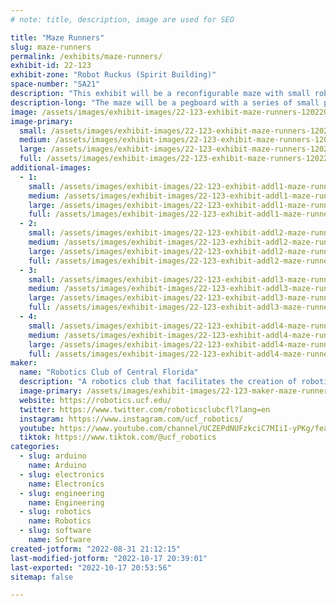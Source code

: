 ```yaml
---
# note: title, description, image are used for SEO

title: "Maze Runners"
slug: maze-runners
permalink: /exhibits/maze-runners/
exhibit-id: 22-123
exhibit-zone: "Robot Ruckus (Spirit Building)"
space-number: "SA21"
description: "This exhibit will be a reconfigurable maze with small robots that attempt to solve the maze. "
description-long: "The maze will be a pegboard with a series of small pieces of corregated plastic that can be placed on the pegboard using small pins on the bottom of the board pieces. Once a valid maze is created, a series of small robots will attempt to solve the maze using an array of sensors to map their surroundings. The maze exhibits adaptive autonomy and decision-making in robotic applications."
image: /assets/images/exhibit-images/22-123-exhibit-maze-runners-120220520152111-img-0669-large.JPG
image-primary: 
  small: /assets/images/exhibit-images/22-123-exhibit-maze-runners-120220520152111-img-0669-small.JPG
  medium: /assets/images/exhibit-images/22-123-exhibit-maze-runners-120220520152111-img-0669-medium.JPG
  large: /assets/images/exhibit-images/22-123-exhibit-maze-runners-120220520152111-img-0669-large.JPG
  full: /assets/images/exhibit-images/22-123-exhibit-maze-runners-120220520152111-img-0669-full.JPG
additional-images: 
  - 1:
    small: /assets/images/exhibit-images/22-123-exhibit-addl1-maze-runners-120220520151934-img-0663-small.JPG
    medium: /assets/images/exhibit-images/22-123-exhibit-addl1-maze-runners-120220520151934-img-0663-medium.JPG
    large: /assets/images/exhibit-images/22-123-exhibit-addl1-maze-runners-120220520151934-img-0663-large.JPG
    full: /assets/images/exhibit-images/22-123-exhibit-addl1-maze-runners-120220520151934-img-0663-full.JPG
  - 2:
    small: /assets/images/exhibit-images/22-123-exhibit-addl2-maze-runners-120220520151948-img-0666-small.JPG
    medium: /assets/images/exhibit-images/22-123-exhibit-addl2-maze-runners-120220520151948-img-0666-medium.JPG
    large: /assets/images/exhibit-images/22-123-exhibit-addl2-maze-runners-120220520151948-img-0666-large.JPG
    full: /assets/images/exhibit-images/22-123-exhibit-addl2-maze-runners-120220520151948-img-0666-full.JPG
  - 3:
    small: /assets/images/exhibit-images/22-123-exhibit-addl3-maze-runners-120220520152204-img-0671-small.JPG
    medium: /assets/images/exhibit-images/22-123-exhibit-addl3-maze-runners-120220520152204-img-0671-medium.JPG
    large: /assets/images/exhibit-images/22-123-exhibit-addl3-maze-runners-120220520152204-img-0671-large.JPG
    full: /assets/images/exhibit-images/22-123-exhibit-addl3-maze-runners-120220520152204-img-0671-full.JPG
  - 4:
    small: /assets/images/exhibit-images/22-123-exhibit-addl4-maze-runners-120220520161616-img-0677-small.JPG
    medium: /assets/images/exhibit-images/22-123-exhibit-addl4-maze-runners-120220520161616-img-0677-medium.JPG
    large: /assets/images/exhibit-images/22-123-exhibit-addl4-maze-runners-120220520161616-img-0677-large.JPG
    full: /assets/images/exhibit-images/22-123-exhibit-addl4-maze-runners-120220520161616-img-0677-full.JPG
maker: 
  name: "Robotics Club of Central Florida"
  description: "A robotics club that facilitates the creation of robotic systems for the purpose of educating UCF students."
  image-primary: /assets/images/exhibit-images/22-123-maker-maze-runners-roboskull-black-xlarge-medium.png
  website: https://robotics.ucf.edu/
  twitter: https://www.twitter.com/roboticsclubcfl?lang=en
  instagram: https://www.instagram.com/ucf_robotics/
  youtube: https://www.youtube.com/channel/UCZEPdNUFzkciC7MIiI-yPKg/featured
  tiktok: https://www.tiktok.com/@ucf_robotics
categories: 
  - slug: arduino
    name: Arduino
  - slug: electronics
    name: Electronics
  - slug: engineering
    name: Engineering
  - slug: robotics
    name: Robotics
  - slug: software
    name: Software
created-jotform: "2022-08-31 21:12:15"
last-modified-jotform: "2022-10-17 20:39:01"
last-exported: "2022-10-17 20:53:56"
sitemap: false

---
```

